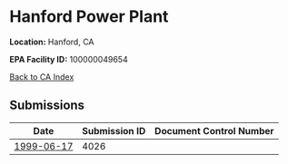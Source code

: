 # Hanford Power Plant

**Location:** Hanford, CA

**EPA Facility ID:** 100000049654

[Back to CA Index](../../index.md)

## Submissions

| Date | Submission ID | Document Control Number |
|------|--------------|-------------------------|
| [1999-06-17](submissions/4026.md) | 4026 |  |
